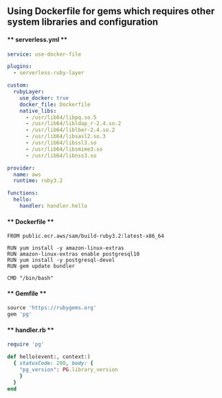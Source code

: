 
##  Using Dockerfile for gems which requires other system libraries and configuration


<!-- tabs:start -->

#### ** serverless.yml **

```yml
service: use-docker-file

plugins:
  - serverless-ruby-layer

custom:
  rubyLayer:
    use_docker: true
    docker_file: Dockerfile
    native_libs:
      - /usr/lib64/libpq.so.5
      - /usr/lib64/libldap_r-2.4.so.2
      - /usr/lib64/liblber-2.4.so.2
      - /usr/lib64/libsasl2.so.3
      - /usr/lib64/libssl3.so
      - /usr/lib64/libsmime3.so
      - /usr/lib64/libnss3.so

provider:
  name: aws
  runtime: ruby3.2

functions:
  hello:
    handler: handler.hello
  ```

#### ** Dockerfile **
```docker
FROM public.ecr.aws/sam/build-ruby3.2:latest-x86_64

RUN yum install -y amazon-linux-extras
RUN amazon-linux-extras enable postgresql10
RUN yum install -y postgresql-devel
RUN gem update bundler

CMD "/bin/bash"
```

#### ** Gemfile **

```ruby
source 'https://rubygems.org'
gem 'pg'
```

#### ** handler.rb **

```ruby
require 'pg'

def hello(event:, context:)
  { statusCode: 200, body: {
    "pg_version": PG.library_version
    }
  }
end

```

<!-- tabs:end -->
